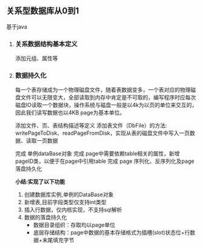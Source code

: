 ## 关系型数据库从0到1    


基于java

1. ### 关系数据结构基本定义

   添加元组、属性等

2. ### 数据持久化

   每一个表存储成为一个物理磁盘文件，随着表数据变多，一个表对应的物理磁盘文件可以无限变大，全部读取到内存中肯定是不可取的，编写程序时应每次磁盘IO读取一个数据块，操作系统与磁盘一般是以4k为以页的单位来交互的，因此我们读写数据也以4KB page为基本单位。

   添加文件、页、表结构描述等定义
   添加表文件（DbFile）的方法: writePageToDisk、readPageFromDisk，实现从表的磁盘文件中写入一页数据、读取一页数据

   完成 单例dataBase对象
   完成 page中需要依赖table相关的属性，新增pageID类，以便于在page中引用table
   完成 page 序列化、反序列化及page落盘持久化

   

   **小结:实现了以下功能**

   1. 创建数据库实例,单例的DataBase对象
   2. 新增表,目前字段类型仅支持int类型
   3. 插入行数据，仅内核实现，不支持sql解析
   4. 数据的落盘持久化
      - 数据目录组织：存取均以page单位
      - 底层存储结构：page中数据的基本存储格式为插槽(slot)状态位+行数据+末尾填充字节